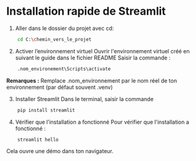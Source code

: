 # Installation rapide de Streamlit
1. Aller dans le dossier du projet avec cd:
``` bash
    cd C:\chemin_vers_le_projet
```

2. Activer l’environnement virtuel
Ouvrir l'environnement virtuel créé en suivant le guide dans le fichier README
Saisir la commande :
``` bash
    .nom_environement\Scripts\activate
```
**Remarques :** Remplace .nom_environnement par le nom réel de ton environnement (par défaut souvent .venv)

3. Installer Streamlit 
Dans le terminal, saisir la commande
``` bash
    pip install streamlit
``` 

4. Vérifier que l’installation a fonctionné
Pour vérifier que l'installation a fonctionné :
```  bash
    streamlit hello
```
Cela ouvre une démo dans ton navigateur.

